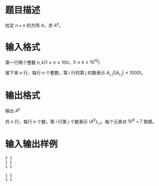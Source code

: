 # 题目描述

给定 $n \times n$ 的方阵 $A$，求 $A^k$。

# 输入格式

第一行两个整数 $n,k(1 \leq n \leq 100$，$0 \leq k \leq {10}^{12})$

接下来 $n$ 行，每行 $n$ 个整数，第 $i$ 行的第 $j$ 的数表示 $A_{i,j}(|A_{i,j}| \leq 1000)$。

# 输出格式

输出 $A^k$

共 $n$ 行，每行 $n$ 个数，第 $i$ 行第 $j$ 个数表示 $(A^k)_{i,j}$，每个元素对 ${10}^9+7$ 取模。

# 输入输出样例

```input1
2 1
1 1
1 1
```

```output1
1 1
1 1
```
